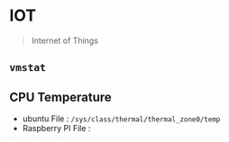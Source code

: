 # IOT
> Internet of Things 

## `vmstat`

## CPU Temperature
- ubuntu File : `/sys/class/thermal/thermal_zone0/temp`
- Raspberry PI File : 